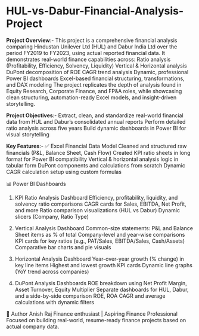 # HUL-vs-Dabur-Financial-Analysis-Project

**Project Overview**:-
This project is a comprehensive financial analysis comparing Hindustan Unilever Ltd (HUL) and Dabur India Ltd over the period FY2019 to FY2023, using actual reported financial data. It demonstrates real-world finance capabilities across:
Ratio analysis (Profitability, Efficiency, Solvency, Liquidity)
Vertical & Horizontal analysis
DuPont decomposition of ROE
CAGR trend analysis
Dynamic, professional Power BI dashboards
Excel-based financial structuring, transformations, and DAX modeling
The project replicates the depth of analysis found in Equity Research, Corporate Finance, and FP&A roles, while showcasing clean structuring, automation-ready Excel models, and insight-driven storytelling.

**Project Objectives**:-
Extract, clean, and standardize real-world financial data from HUL and Dabur’s consolidated annual reports
Perform detailed ratio analysis across five years
Build dynamic dashboards in Power BI for visual storytelling

**Key Features**:-
✅ Excel Financial Data Model
Cleaned and structured raw financials (P&L, Balance Sheet, Cash Flow)
Created KPI ratio sheets in long format for Power BI compatibility
Vertical & horizontal analysis logic in tabular form
DuPont components and calculations from scratch
Dynamic CAGR calculation setup using custom formulas

📊 Power BI Dashboards
1. KPI Ratio Analysis Dashboard
Efficiency, profitability, liquidity, and solvency ratio comparisons
CAGR cards for Sales, EBITDA, Net Profit, and more
Ratio comparison visualizations (HUL vs Dabur)
Dynamic slicers (Company, Ratio Type)

2. Vertical Analysis Dashboard
Common-size statements: P&L and Balance Sheet items as % of total
Company-level and year-wise comparisons
KPI cards for key ratios (e.g., PAT/Sales, EBITDA/Sales, Cash/Assets)
Comparative bar charts and pie visuals

3. Horizontal Analysis Dashboard
Year-over-year growth (% change) in key line items
Highest and lowest growth KPI cards
Dynamic line graphs (YoY trend across companies)

4. DuPont Analysis Dashboards
ROE breakdown using Net Profit Margin, Asset Turnover, Equity Multiplier
Separate dashboards for HUL, Dabur, and a side-by-side comparison
ROE, ROA CAGR and average calculations with dynamic filters

👤 Author
Anish Raj
Finance enthusiast | Aspiring Finance Professional
Focused on building real-world, resume-ready finance projects based on actual company data.
